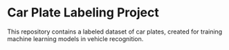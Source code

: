 # Car Plate Labeling Project

This repository contains a labeled dataset of car plates, created for training machine learning models in vehicle recognition.